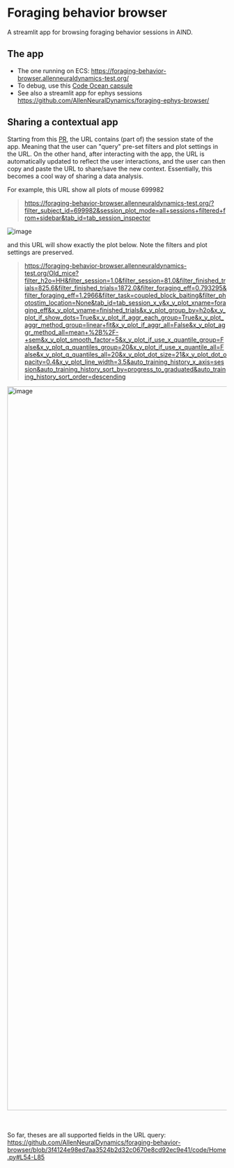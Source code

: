 # Foraging behavior browser

A streamlit app for browsing foraging behavior sessions in AIND.

## The app
- The one running on ECS: https://foraging-behavior-browser.allenneuraldynamics-test.org/
- To debug, use this [Code Ocean capsule](https://codeocean.allenneuraldynamics.org/capsule/3373065/tree?cw=true)
- See also a streamlit app for ephys sessions https://github.com/AllenNeuralDynamics/foraging-ephys-browser/

## Sharing a contextual app
Starting from this [PR](https://github.com/AllenNeuralDynamics/foraging-behavior-browser/pull/25), the URL contains (part of) the session state of the app. Meaning that the user can "query" pre-set filters and plot settings in the URL. On the other hand, after interacting with the app, the URL is automatically updated to reflect the user interactions, and the user can then copy and paste the URL to share/save the new context. Essentially, this becomes a cool way of sharing a data analysis.

For example, this URL show all plots of mouse 699982

> https://foraging-behavior-browser.allenneuraldynamics-test.org/?filter_subject_id=699982&session_plot_mode=all+sessions+filtered+from+sidebar&tab_id=tab_session_inspector

![image](https://github.com/AllenNeuralDynamics/foraging-behavior-browser/assets/24734299/4389e251-1305-4a85-8936-7e5d737f8408)


and this URL will show exactly the plot below. Note the filters and plot settings are preserved.

> https://foraging-behavior-browser.allenneuraldynamics-test.org/Old_mice?filter_h2o=HH&filter_session=1.0&filter_session=81.0&filter_finished_trials=825.6&filter_finished_trials=1872.0&filter_foraging_eff=0.793295&filter_foraging_eff=1.2966&filter_task=coupled_block_baiting&filter_photostim_location=None&tab_id=tab_session_x_y&x_y_plot_xname=foraging_eff&x_y_plot_yname=finished_trials&x_y_plot_group_by=h2o&x_y_plot_if_show_dots=True&x_y_plot_if_aggr_each_group=True&x_y_plot_aggr_method_group=linear+fit&x_y_plot_if_aggr_all=False&x_y_plot_aggr_method_all=mean+%2B%2F-+sem&x_y_plot_smooth_factor=5&x_y_plot_if_use_x_quantile_group=False&x_y_plot_q_quantiles_group=20&x_y_plot_if_use_x_quantile_all=False&x_y_plot_q_quantiles_all=20&x_y_plot_dot_size=21&x_y_plot_dot_opacity=0.4&x_y_plot_line_width=3.5&auto_training_history_x_axis=session&auto_training_history_sort_by=progress_to_graduated&auto_training_history_sort_order=descending

<img width="1664" alt="image" src="https://github.com/AllenNeuralDynamics/foraging-behavior-browser/assets/24734299/2eaa7697-01cc-4eb3-bd0c-7d91c1eb64e0">

<br><br>
So far, theses are all supported fields in the URL query:
https://github.com/AllenNeuralDynamics/foraging-behavior-browser/blob/3f4124e98ed7aa3524b2d32c0670e8cd92ec9e41/code/Home.py#L54-L85


